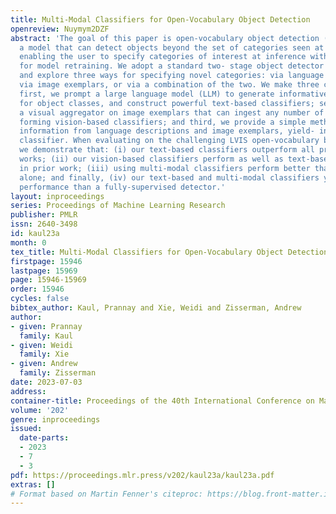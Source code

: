 ```yaml
---
title: Multi-Modal Classifiers for Open-Vocabulary Object Detection
openreview: Nuymym2DZF
abstract: 'The goal of this paper is open-vocabulary object detection (OVOD) — building
  a model that can detect objects beyond the set of categories seen at training, thus
  enabling the user to specify categories of interest at inference without the need
  for model retraining. We adopt a standard two- stage object detector architecture,
  and explore three ways for specifying novel categories: via language descriptions,
  via image exemplars, or via a combination of the two. We make three contributions:
  first, we prompt a large language model (LLM) to generate informative language descriptions
  for object classes, and construct powerful text-based classifiers; second, we employ
  a visual aggregator on image exemplars that can ingest any number of images as input,
  forming vision-based classifiers; and third, we provide a simple method to fuse
  information from language descriptions and image exemplars, yield- ing a multi-modal
  classifier. When evaluating on the challenging LVIS open-vocabulary bench- mark
  we demonstrate that: (i) our text-based classifiers outperform all previous OVOD
  works; (ii) our vision-based classifiers perform as well as text-based classifiers
  in prior work; (iii) using multi-modal classifiers perform better than either modality
  alone; and finally, (iv) our text-based and multi-modal classifiers yield better
  performance than a fully-supervised detector.'
layout: inproceedings
series: Proceedings of Machine Learning Research
publisher: PMLR
issn: 2640-3498
id: kaul23a
month: 0
tex_title: Multi-Modal Classifiers for Open-Vocabulary Object Detection
firstpage: 15946
lastpage: 15969
page: 15946-15969
order: 15946
cycles: false
bibtex_author: Kaul, Prannay and Xie, Weidi and Zisserman, Andrew
author:
- given: Prannay
  family: Kaul
- given: Weidi
  family: Xie
- given: Andrew
  family: Zisserman
date: 2023-07-03
address: 
container-title: Proceedings of the 40th International Conference on Machine Learning
volume: '202'
genre: inproceedings
issued:
  date-parts:
  - 2023
  - 7
  - 3
pdf: https://proceedings.mlr.press/v202/kaul23a/kaul23a.pdf
extras: []
# Format based on Martin Fenner's citeproc: https://blog.front-matter.io/posts/citeproc-yaml-for-bibliographies/
---
```

